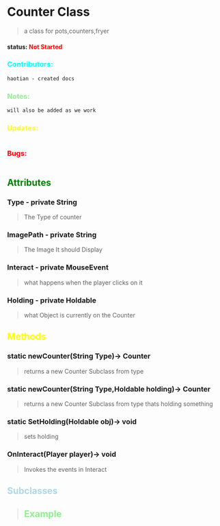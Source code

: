 # Counter Class 
> a class for pots,counters,fryer
#### status: <span style="color:red;">Not Started</span>
### <span style="color:cyan;">Contributors:</span>
<!--put your names here between the ``` if you worked on it, and put what you did-->
```diff 
haotian - created docs
```
### <span style="color:lightgreen;">Notes:</span>
```diff
will also be added as we work
```
### <span style="color:yellow;">Updates:</span>
```diff

```
### <span style="color:red;">Bugs:</span>
```diff

```
## <span style="color:green;">Attributes</span>

### **Type** - private String
>The Type of counter

### **ImagePath** - private String
>The Image It should Display


### **Interact** - private MouseEvent
>what happens when the player clicks on it

### **Holding** - private Holdable 
>what Object is currently on the Counter


## <span style="color:yellow;">Methods</span>

### **static newCounter(String Type)**-> Counter
>returns a new Counter Subclass from type

### **static newCounter(String Type,Holdable holding)**-> Counter
>returns a new Counter Subclass from type thats holding something

### **static SetHolding(Holdable obj)**-> void
>sets holding



### **OnInteract(Player player)**-> void
>Invokes the events in Interact


## <span style="color:lightblue;">Subclasses</span>
> ## <span style="color:lightgreen;">Example</span>   
```java 
```